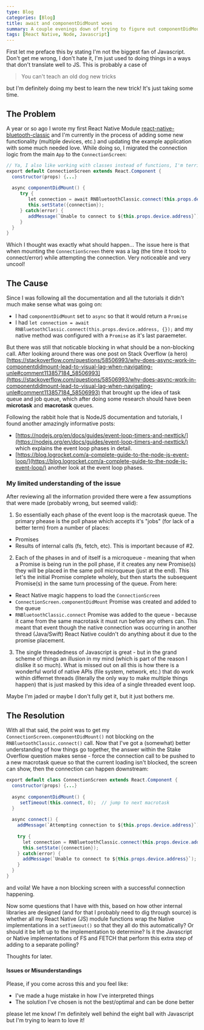 ```yaml
---
type: Blog
categories: [Blog]
title: await and componentDidMount woes
summary: A couple evenings down of trying to figure out componentDidMount being blocked
tags: [React Native, Node, Javascript]
---
```


First let me preface this by stating I'm not the biggest fan of Javascript.   Don't get me wrong, I don't hate it, I'm just used to doing things in a ways that don't translate well to JS.   This is probably a case of 

> You can't teach an old dog new tricks

but I'm definitely doing my best to learn the new trick!  It's just taking some time.

## The Problem

A year or so ago I wrote my first React Native Module [react-native-bluetooth-classic](https://kenjdavidson.github.io/react-native-bluetooth-class) and I'm currently in the process of adding some new functionality (multiple devices, etc.) and updating the example application with some much needed love.   While doing so, I migrated the connection logic from the main `App` to the `ConnectionScreen`:

```java
// Ya, I also like working with classes instead of functions, I'm terrible
export default ConnectionScreen extends React.Component {
  constructor(props) {...}
  
  async componentDidMount() {
     try {
        let connection = await RNBluetoothClassic.connect(this.props.device.address, {});
        this.setState({connection});
     } catch(error) {
        addMessage(`Unable to connect to ${this.props.device.address}`);
     }
  }
}
```

Which I thought was exactly what should happen... The issue here is that when mounting the `ConnectionScreen` there was a lag (the time it took to connect/error) while attempting the connection.  Very noticeable and very uncool!  

## The Cause

Since I was following all the documentation and all the tutorials it didn't much make sense what was going on:

- I had `componentDidMount` set to `async` so that it would return a `Promise`
- I had `let connection = await RNBluetoothClassic.connect(this.props.device.address, {});` and my native method was configured with a `Promise` as it's last paraemeter. 

But there was still that noticable blocking in what should be a non-blocking call.  After looking around there was one post on Stack Overflow (a hero) [https://stackoverflow.com/questions/58506993/why-does-async-work-in-componentdidmount-lead-to-visual-lag-when-navigating-unle#comment113857184_58506993](https://stackoverflow.com/questions/58506993/why-does-async-work-in-componentdidmount-lead-to-visual-lag-when-navigating-unle#comment113857184_58506993) that brought up the idea of task queue and job queue, which after doing some research should have been **microtask** and **macrotask** queues.

Following the rabbit hole that is NodeJS documentation and tutorials, I found another amazingly informative posts:

- [https://nodejs.org/en/docs/guides/event-loop-timers-and-nexttick/](https://nodejs.org/en/docs/guides/event-loop-timers-and-nexttick/) which explains the event loop phases in detail.
- [https://blog.logrocket.com/a-complete-guide-to-the-node-js-event-loop/](https://blog.logrocket.com/a-complete-guide-to-the-node-js-event-loop/) another look at the event loop phases.

### My limited understanding of the issue

After reviewing all the information provided there were a few assumptions that were made (probably wrong, but seemed valid):

1. So essentially each phase of the event loop is the macrotask queue.  The primary phease is the poll  phase which accepts it's "jobs" (for lack of a better term) from a number of places:
- Promises
- Results of internal calls (fs, fetch, etc).  This is important because of #2.
2. Each of the phases in and of itself is a microqueue - meaning that when a Promise is being run in the poll phase, if it creates any new Promise(s) they will be placed in the same poll microqueue (just at the end).  This let's the initial Promise complete wholely, but then starts the subsequent Promise(s) in the same turn processing of the queue.  From here:

- React Native magic happens to load the `ConnectionScreen`
- `ConnectionScreen.componentDidMount` Promise was created and added to the queue
- `RNBluetoothClassic.connect` Promise was added to the queue - because it came from the same macrotask it must run before any others can.  This meant that event though the native connection was occurring in another thread (Java/Swift) React Native couldn't do anything about it due to the promise placement.

3. The single threadedness of Javascript is great - but in the grand scheme of things an illusion in my mind (which is part of the reason I dislike it so much).   What is missed out on all this is how there is a wonderful world of native APIs (file system, network, etc.) that do work within differnet threads (literally the only way to make multiple things happen) that is just masked by this idea of a single threaded event loop.

Maybe I'm jaded or maybe I don't fully get it, but it just bothers me.

## The Resolution

With all that said, the point was to get my `ConnectionScreen.componentDidMount()` not blocking on the `RNBluetoothClassic.connect()` call.  Now that I've got a (somewhat) better understanding of how things go together, the answer within the Stake Overflow question makes sense - force the connection call to be pushed to a new macrotask queue so that the current loading isn't blocked, the screen can show, then the connection can happen downstream:

```java
export default class ConnectionScreen extends React.Component {
  constructor(props) {...}
    
  async componentDidMount() {
     setTimeout(this.connect, 0);  // jump to next macrotask  
  }
    
  async connect() {
    addMessage(`Attempting connection to ${this.props.device.address}`);
    
    try {
      let connection = RNBluetoothClassic.connect(this.props.device.address, {});  
      this.setState({connection});
    } catch(error) {
      addMessage(`Unable to connect to ${this.props.device.address}`);
    }
  }
}
```

and voila! We have a non blocking screen with a successful connection happening.

Now some questions that I have with this, based on how other internal libraries are designed (and for that I probably need to dig through source) is whether all my React Native (JS) module functions wrap the Native implementations in a `setTimeout()` so that they all do this automatically? Or should it be left up to the implementation to determine?  Is it the Javascript or Native implementations of FS and FETCH that perform this extra step of adding to a separate polling?

Thoughts for later.

#### Issues or Misunderstandings

Please, if you come across this and you feel like:

- I've made a huge mistake in how I've interpreted things
- The solution I've chosen is not the best/optimal and can be done better

please let me know!  I'm definitely well behind the eight ball with Javascript but I'm trying to learn to love it!
